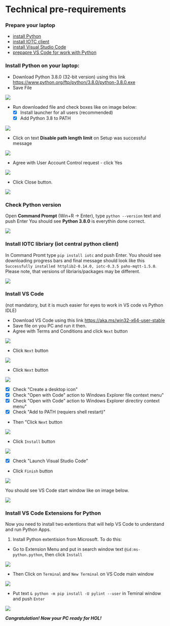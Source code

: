 # Technical pre-requirements
### Prepare your laptop
* [install Python](#install-python-on-your-laptop)
* [install IOTC client](#install-iotc-libriary-iot-central-python-client)
* [install Visual Studio Code](#install-vs-code)
* [prepapre VS Code for work with Python](#install-vs-code-extensions-for-python)

### Install Python on your laptop:
* Download Python 3.8.0 (32-bit version) using this link https://www.python.org/ftp/python/3.8.0/python-3.8.0.exe
* Save File

![](media/Save-Run.png)

* Run downloaded file and check boxes like on image below:
  - [x] Install launcher for all users (recommended)
  - [x] Add Python 3.8 to PATH

![](media/run-tick.png)

* Click on text **Disable path length limit** on Setup was successful message

![](media/disable-260-limit.png)

* Agree with User Account Control request - click Yes

![](media/UAC-yes.png)

* Click Close button.

![](media/close.png)

### Check Python version
Open **Command Prompt** (Win+R -> Enter), type `python --version` text and push Enter 
You should see **Python 3.8.0** is everythin done correct.

![](media/check-python-version.png)

### Install IOTC libriary (iot central python client)
In Command Promt type  `pip install iotc` and push Enter. You should see downloading progress bars and final message should look like this `Successfully installed httplib2-0.14.0, iotc-0.3.5 paho-mqtt-1.5.0`. Please note, that versions of libriaris/packages may be different.

![](media/install-iotc.png)

### Install VS Code 
(not mandatory, but it is much easier for eyes to work in VS code vs Python IDLE)
* Download VS Code using this link https://aka.ms/win32-x64-user-stable
* Save file on you PC and run it then.
* Agree with Terms and Conditions and click `Next` button

![](media/vscode/vscode1.PNG)

* Click `Next` button

![](media/vscode/vscode2.PNG)

* Click `Next` button

![](media/vscode/vscode3.PNG)

* [x] Check "Create a desktop icon"
* [x] Check "Open with Code" action to Windows Explorer file context menu"
* [x] Check "Open with Code" action to Windows Explorer directiry context menu"
* [x] Check "Add to PATH (requiers shell restart)"
- Then "Click `Next` button

![](media/vscode/vscode4.PNG)

* Click `Install` button

![](media/vscode/vscode5.PNG)

* [x] Check "Launch Visual Studio Code"
* Click `Finish` button

![](media/vscode/vscode6.PNG)

You should see VS Code start window like on image below.

![](media/vscode/vscode7.PNG)

### Install VS Code Extensions for Python

Now you need to install two extentions that will help VS Code to understand and run Python Apps.
1. Install Python extentision from Microsoft. To do this:
  - Go to Extension Menu and put in search window text `@id:ms-python.python`, then click `Install`
 
 ![](media/vscode/vscode12.PNG)
 
   - Then Click on `Terminal` and `New Terminal` on VS Code main window
 
 ![](media/vscode/vscode13.PNG)  
   
   - Put text `& python -m pip install -U pylint --user` in Teminal window and push `Enter`
   
 ![](media/vscode/vscode14.PNG)

***Congratulation! Now your PC ready for HOL!***
